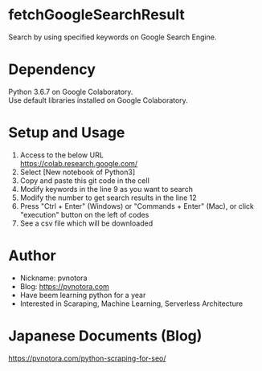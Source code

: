 # fetchGoogleSearchResult
Search by using specified keywords on Google Search Engine.

# Dependency
Python 3.6.7 on Google Colaboratory.  
Use default libraries installed on Google Colaboratory.

# Setup and Usage
1. Access to the below URL  
https://colab.research.google.com/
2. Select [New notebook of Python3]
3. Copy and paste this git code in the cell
4. Modify keywords in the line 9 as you want to search
5. Modify the number to get search results in the line 12
6. Press "Ctrl + Enter" (Windows) or "Commands + Enter" (Mac), or click "execution" button on the left of codes
7. See a csv file which will be downloaded

# Author
- Nickname: pvnotora
- Blog: https://pvnotora.com
- Have beem learning python for a year
- Interested in Scaraping, Machine Learning, Serverless Architecture

# Japanese Documents (Blog)
https://pvnotora.com/python-scraping-for-seo/

